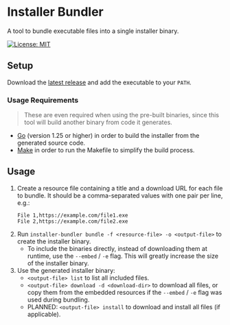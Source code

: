 # Installer Bundler
A tool to bundle executable files into a single installer binary.

[![License: MIT](https://img.shields.io/badge/License-MIT-yellow.svg)](https://opensource.org/licenses/MIT)
<br>

## Setup
Download the [latest release](https://github.com/MatthiasHarzer/installer-bundler/releases) and add the executable to your `PATH`.

### Usage Requirements 
> These are even required when using the pre-built binaries, since this tool will build another binary from code it generates.
- [Go](https://golang.org/dl/) (version 1.25 or higher) in order to build the installer from the generated source code.
- [Make](https://www.gnu.org/software/make/) in order to run the Makefile to simplify the build process.

## Usage
1. Create a resource file containing a title and a download URL for each file to bundle. It should be a comma-separated values with one pair per line, e.g.:
   ```
   File 1,https://example.com/file1.exe
   File 2,https://example.com/file2.exe
   ```
2. Run `installer-bundler bundle -f <resource-file> -o <output-file>` to create the installer binary.
    - To include the binaries directly, instead of downloading them at runtime, use the `--embed` / `-e` flag. This will greatly increase the size of the installer binary.
3. Use the generated installer binary:
   - `<output-file> list` to list all included files.
   - `<output-file> download -d <download-dir>` to download all files, or copy them from the embedded resources if the `--embed` / `-e` flag was used during bundling.
   - PLANNED: `<output-file> install` to download and install all files (if applicable).